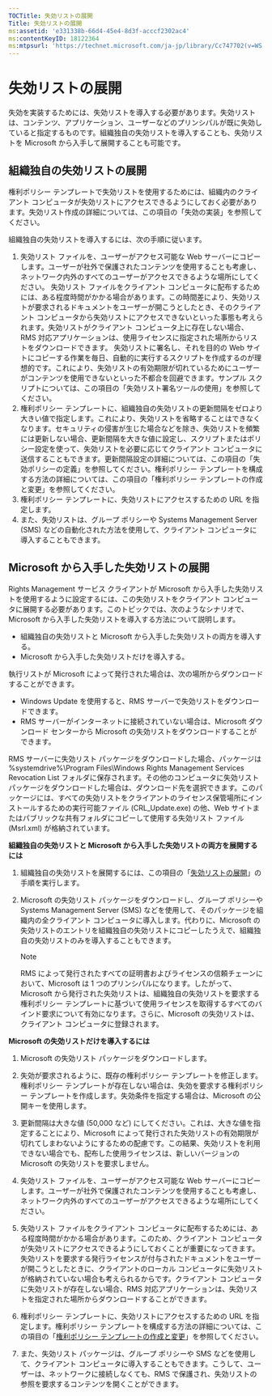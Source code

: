 ```yaml
---
TOCTitle: 失効リストの展開
Title: 失効リストの展開
ms:assetid: 'e331338b-66d4-45e4-8d3f-acccf2302ac4'
ms:contentKeyID: 18122364
ms:mtpsurl: 'https://technet.microsoft.com/ja-jp/library/Cc747702(v=WS.10)'
---
```


失効リストの展開
================

失効を実装するためには、失効リストを導入する必要があります。失効リストは、コンテンツ、アプリケーション、ユーザーなどのプリンシパルが既に失効していると指定するものです。組織独自の失効リストを導入することも、失効リストを Microsoft から入手して展開することも可能です。

組織独自の失効リストの展開
--------------------------

権利ポリシー テンプレートで失効リストを使用するためには、組織内のクライアント コンピュータが失効リストにアクセスできるようにしておく必要があります。失効リスト作成の詳細については、この項目の「失効の実装」を参照してください。

組織独自の失効リストを導入するには、次の手順に従います。

1.  失効リスト ファイルを、ユーザーがアクセス可能な Web サーバーにコピーします。ユーザーが社外で保護されたコンテンツを使用することも考慮し、ネットワーク内外のすべてのユーザーがアクセスできるような場所にしてください。
    失効リスト ファイルをクライアント コンピュータに配布するためには、ある程度時間がかかる場合があります。この時間差により、失効リストが要求されるドキュメントをユーザーが開こうとしたとき、そのクライアント コンピュータから失効リストにアクセスできないといった事態も考えられます。失効リストがクライアント コンピュータ上に存在しない場合、RMS 対応アプリケーションは、使用ライセンスに指定された場所からリストをダウンロードできます。
    失効リストに署名し、それを目的の Web サイトにコピーする作業を毎日、自動的に実行するスクリプトを作成するのが理想的です。これにより、失効リストの有効期限が切れているためにユーザーがコンテンツを使用できないといった不都合を回避できます。サンプル スクリプトについては、この項目の「失効リスト署名ツールの使用」を参照してください。
2.  権利ポリシー テンプレートに、組織独自の失効リストの更新間隔をゼロより大きい値で指定します。これにより、失効リストを省略することはできなくなります。セキュリティの侵害が生じた場合などを除き、失効リストを頻繁には更新しない場合、更新間隔を大きな値に設定し、スクリプトまたはポリシー設定を使って、失効リストを必要に応じてクライアント コンピュータに送信することもできます。更新間隔設定の詳細については、この項目の「失効ポリシーの定義」を参照してください。権利ポリシー テンプレートを構成する方法の詳細については、この項目の「権利ポリシー テンプレートの作成と変更」を参照してください。
3.  権利ポリシー テンプレートに、失効リストにアクセスするための URL を指定します。
4.  また、失効リストは、グループ ポリシーや Systems Management Server (SMS) などの自動化された方法を使用して、クライアント コンピュータに導入することもできます。

Microsoft から入手した失効リストの展開
--------------------------------------

Rights Management サービス クライアントが Microsoft から入手した失効リストを使用するように設定するには、この失効リストをクライアント コンピュータに展開する必要があります。このトピックでは、次のようなシナリオで、Microsoft から入手した失効リストを導入する方法について説明します。

-   組織独自の失効リストと Microsoft から入手した失効リストの両方を導入する。
-   Microsoft から入手した失効リストだけを導入する。

執行リストが Microsoft によって発行された場合は、次の場所からダウンロードすることができます。

-   Windows Update を使用すると、RMS サーバーで失効リストをダウンロードできます。
-   RMS サーバーがインターネットに接続されていない場合は、Microsoft ダウンロード センターから Microsoft の失効リストをダウンロードすることができます。

RMS サーバーに失効リスト パッケージをダウンロードした場合、パッケージは %systemdrive%\\Program Files\\Windows Rights Management Services Revocation List フォルダに保存されます。その他のコンピュータに失効リスト パッケージをダウンロードした場合は、ダウンロード先を選択できます。このパッケージには、すべての失効リストをクライアントのライセンス保管場所にインストールするための実行可能ファイル (CRL\_Update.exe) の他、Web サイトまたはパブリックな共有フォルダにコピーして使用する失効リスト ファイル (Msrl.xml) が格納されています。

**組織独自の失効リストと Microsoft から入手した失効リストの両方を展開するには**
1.  組織独自の失効リストを展開するには、この項目の「[失効リストの展開](https://technet.microsoft.com/e331338b-66d4-45e4-8d3f-acccf2302ac4)」の手順を実行します。

2.  Microsoft の失効リスト パッケージをダウンロードし、グループ ポリシーや Systems Management Server (SMS) などを使用して、そのパッケージを組織内の全クライアント コンピュータに導入します。代わりに、Microsoft の失効リストのエントリを組織独自の失効リストにコピーしたうえで、組織独自の失効リストのみを導入することもできます。

    > [!Note]  
    > RMS によって発行されたすべての証明書およびライセンスの信頼チェーンにおいて、Microsoft は 1 つのプリンシパルになります。したがって、Microsoft から発行された失効リストは、組織独自の失効リストを要求する権利ポリシー テンプレートに基づいて使用ライセンスを取得するすべてのバインド要求について有効になります。さらに、Microsoft の失効リストは、クライアント コンピュータに登録されます。 

**Microsoft の失効リストだけを導入するには**
1.  Microsoft の失効リスト パッケージをダウンロードします。

2.  失効が要求されるように、既存の権利ポリシー テンプレートを修正します。権利ポリシー テンプレートが存在しない場合は、失効を要求する権利ポリシー テンプレートを作成します。失効条件を指定する場合は、Microsoft の公開キーを使用します。

3.  更新間隔は大きな値 (50,000 など) にしてください。これは、大きな値を指定することにより、Microsoft によって発行された失効リストの有効期限が切れてしまわないようにするための配慮です。この結果、失効リストを利用できない場合でも、配布した使用ライセンスは、新しいバージョンの Microsoft の失効リストを要求しません。

4.  失効リスト ファイルを、ユーザーがアクセス可能な Web サーバーにコピーします。ユーザーが社外で保護されたコンテンツを使用することも考慮し、ネットワーク内外のすべてのユーザーがアクセスできるような場所にしてください。

5.  失効リスト ファイルをクライアント コンピュータに配布するためには、ある程度時間がかかる場合があります。このため、クライアント コンピュータが失効リストにアクセスできるようにしておくことが重要になってきます。失効リストを要求する発行ライセンスが付与されたドキュメントをユーザーが開こうとしたときに、クライアントのローカル コンピュータに失効リストが格納されていない場合も考えられるからです。クライアント コンピュータに失効リストが存在しない場合、RMS 対応アプリケーションは、失効リストを指定された場所からダウンロードすることができます。

6.  権利ポリシー テンプレートに、失効リストにアクセスするための URL を指定します。権利ポリシー テンプレートを構成する方法の詳細については、この項目の「[権利ポリシー テンプレートの作成と変更](https://technet.microsoft.com/6014176f-ef71-4d29-b3e3-da129c18563d)」を参照してください。

7.  また、失効リスト パッケージは、グループ ポリシーや SMS などを使用して、クライアント コンピュータに導入することもできます。こうして、ユーザーは、ネットワークに接続しなくても、RMS で保護され、失効リストの参照を要求するコンテンツを開くことができます。
